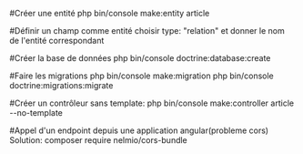#Créer une entité
php bin/console make:entity article

#Définir un champ comme entité
choisir type: "relation" et donner le nom de l'entité correspondant

#Créer la base de données
php bin/console doctrine:database:create

#Faire les migrations
php bin/console make:migration
php bin/console doctrine:migrations:migrate


#Créer un contrôleur sans template:
php bin/console make:controller article --no-template

#Appel d'un endpoint depuis une application angular(probleme cors)
Solution: 
composer require nelmio/cors-bundle
